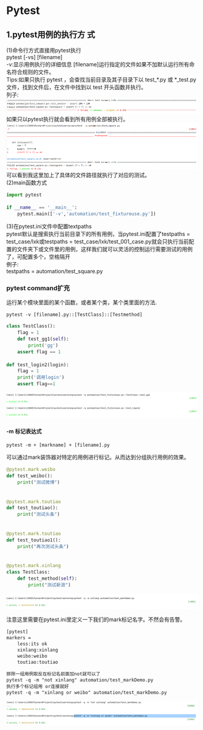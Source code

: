 # Pytest<br/>
## 1.pytest用例的执行方 式<br/>
(1)命令行方式直接用pytest执行<br/>
pytest [-vs] [filename]<br/>
-v:显示用例执行的详细信息
[filename]运行指定的文件如果不加默认运行所有命名符合规则的文件。<br/>
Tips:如果只执行 pytest ，会查找当前目录及其子目录下以  test_*.py  或 *_test.py 文件，找到文件后，在文件中找到以  test 开头函数并执行。<br/>
列子:<br/>
![](.Readme_images/589c7cb0.png)<br/>
如果只以pytest执行就会看到所有用例全部被执行。<br/>
![](.Readme_images/a647d28e.png)<br/>
可以看到我这里加上了具体的文件路径就执行了对应的测试。<br/>
(2)main函数方式<br/>
```python
import pytest

if __name__ == '__main__':
    pytest.main(['-v','automation/test_fixtureuse.py'])

```
(3)在pytest.ini文件中配置textpaths<br/>
pytest默认是搜索执行当前目录下的所有用例，当pytest.ini配置了testpaths = test_case/lxk或testpaths = test_case/lxk/test_001_case.py就会只执行当前配置的文件夹下或文件里的用例，这样我们就可以灵活的控制运行需要测试的用例了，可配置多个，空格隔开<br/>
例子:<br/>
testpaths = automation/test_square.py<br/>

### pytest command扩充 <br/>

运行某个模块里面的某个函数，或者某个类，某个类里面的方法.<br/>
```
pytest -v [filename].py::[TestClass]::[Testmethod]
```
```python
class TestClass():
    flag = 1
    def test_gg1(self):
        print('gg')
    assert flag == 1

def test_login2(login):
    flag = 1
    print('调用login')
    assert flag==1
```
![image](.Readme_images/image.png)

#### -m 标记表达式
```angular2html
pytest -m + [markname] + [filename].py
```
可以通过mark装饰器对特定的用例进行标记。从而达到分组执行用例的效果。
```python
@pytest.mark.weibo
def test_weibo():
    print("测试微博")


@pytest.mark.toutiao
def test_toutiao():
    print("测试头条")


@pytest.mark.toutiao
def test_toutiao1():
    print("再次测试头条")


@pytest.mark.xinlang
class TestClass:
    def test_method(self):
        print("测试新浪")
```
![](./assets/README-1622503862485.png)

注意这里需要在pytest.ini里定义一下我们的mark标记名字。不然会有告警。
```
[pytest]
markers =
    less:its ok
    xinlang:xinlang
    weibo:weibo
    toutiao:toutiao
```
```
排除一组用例取反在标记名前面加not就可以了
pytest -q -m "not xinlang" automation/test_markDemo.py 
执行多个标记组用 or连接就好
pytest -q -m "xinlang or weibo" automation/test_markDemo.py

```
![](./assets/README-1622504426950.png)



